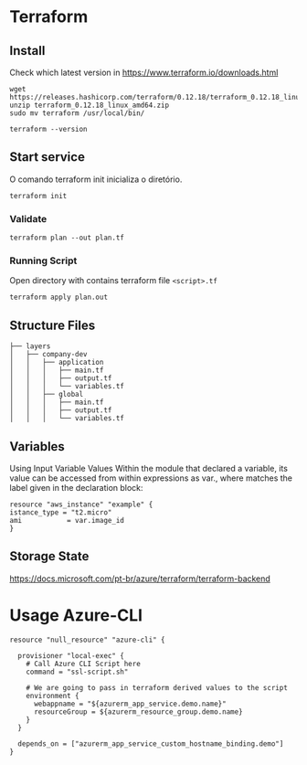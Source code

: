 # Terraform 

## Install
Check which latest version in https://www.terraform.io/downloads.html
```
wget https://releases.hashicorp.com/terraform/0.12.18/terraform_0.12.18_linux_amd64.zip
unzip terraform_0.12.18_linux_amd64.zip
sudo mv terraform /usr/local/bin/

terraform --version 
```

## Start service
O comando terraform init inicializa o diretório.
```
terraform init
```

### Validate
```
terraform plan --out plan.tf
```

### Running Script
Open directory with contains terraform file `<script>.tf`

```
terraform apply plan.out
``` 

## Structure Files
```
├── layers
│   ├── company-dev
│   │   ├── application
│   │   │   ├── main.tf
│   │   │   ├── output.tf
│   │   │   └── variables.tf
│   │   ├── global
│   │   │   ├── main.tf
│   │   │   ├── output.tf
│   │   │   └── variables.tf
```

## Variables

Using Input Variable Values
Within the module that declared a variable, its value can be accessed from within expressions as var.<NAME>, where <NAME> matches the label given in the declaration block:
```
resource "aws_instance" "example" {
istance_type = "t2.micro"
ami           = var.image_id
}
```
## Storage State
https://docs.microsoft.com/pt-br/azure/terraform/terraform-backend
    
    
# Usage Azure-CLI
```
resource "null_resource" "azure-cli" {
  
  provisioner "local-exec" {
    # Call Azure CLI Script here
    command = "ssl-script.sh"

    # We are going to pass in terraform derived values to the script
    environment {
      webappname = "${azurerm_app_service.demo.name}"
      resourceGroup = ${azurerm_resource_group.demo.name}
    }
  }

  depends_on = ["azurerm_app_service_custom_hostname_binding.demo"]
}
```
